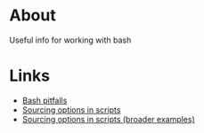 # About
Useful info for working with bash

# Links

* [Bash pitfalls](http://mywiki.wooledge.org/BashPitfalls)
* [Sourcing options in scripts](http://wiki.bash-hackers.org/howto/getopts_tutorial)
* [Sourcing options in scripts (broader examples)](http://mywiki.wooledge.org/BashFAQ/035)
